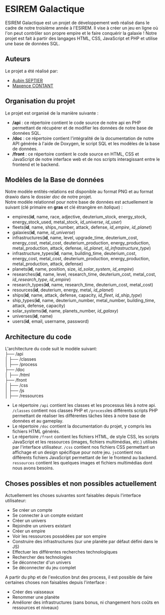 # ESIREM Galactique

ESIREM Galactique est un projet de développement web réalisé dans le cadre de notre troisième année à l'ESIREM. Il vise à créer un jeu en ligne où l'on peut contrôler son propre empire et le faire conquérir la galaxie !
Notre projet est fait à partir des langages HTML, CSS, JavaScript et PHP et utilise une base de données SQL.

## Auteurs

Le projet a été réalisé par:
- [Aubin SEPTIER](https://github.com/AubinSeptier)
- [Maxence CONTANT](https://github.com/Maxencec21)

## Organisation du projet

Le projet est organisé de la manière suivante :

- **/api** : ce répertoire contient le code source de notre api en PHP permettant de récupérer et de modifier les données de notre base de données SQL.
- **/doc** : ce répertoire contient l'intégralité de la documentation de notre API générée à l'aide de Doxygen, le script SQL et les modèles de la base de données.
- **/front** : ce répertoire contient le code source en HTML, CSS et JavaScript de notre interface web et de nos scripts interagissant entre le frontend et le backend.

## Modèles de la Base de données

Notre modèle entités-relations est disponible au format PNG et au format drawio dans le dossier *doc* de notre projet.  
Notre modèle relationnel pour notre base de données est actuellement le suivant (clé primaire en **gras** et clé étrangère en *italique*) :    
- empires(**id**, name, race, adjective, deuterium_stock, energy_stock, energy_stock_used, metal_stock, *id_universe*, *id_user*)  
- fleets(**id**, name, ships_number, attack, defense, *id_empire*, *id_planet*)  
- galaxies(**id**, name, *id_universe*)  
- infrastructures(**id**, name, level, upgrade_time, deuterium_cost, energy_cost, metal_cost, deuterium_production, energy_production, metal_production, attack, defense, *id_planet*, *id_infrastructure_type*)  
- infrastructure_types(**id**, name, building_time, deuterium_cost, energy_cost, metal_cost, deuterium_production, energy_production, metal_production, attack, defense)  
- planets(**id**, name, position, size, *id_solar_system*, *id_empire*)  
- researches(**id**, name, level, research_time, deuterium_cost, metal_cost, *id_research_type*, *id_empire*)  
- research_types(**id**, name, research_time, deuterium_cost, metal_cost)  
- resources(**id**, deuterium, energy, metal, *id_planet*)  
- ships(**id**, name, attack, defense, capacity, *id_fleet*, *id_ship_type*)  
- ship_types(**id**, name, deuterium_number, metal_number, building_time, attack, defense, capacity)  
- solar_systems(**id**, name, planets_number, *id_galaxy*)
- universes(**id**, name)  
- users(**id**, email, username, password)  

## Architecture du code

L'architecture du code suit le modèle suivant:  
├── /api  
│ ├── /classes  
│ ├── /process  
├── /doc  
│ ├── /html  
├── /front  
│ ├── /css  
│ ├── /js  
│ ├── /ressources  


- Le répertoire `/api` contient les classes et les processus liés à notre api. `/classes` contient nos classes PHP et `/process`les différents scripts PHP permettant de réaliser les différentes tâches liées à notre base de données et au gameplay.
- Le répertoire `/doc` contient la documentation du projet, y compris les fichiers HTML générés.
- Le répertoire `/front` contient les fichiers HTML, de style CSS, les scripts JavaScript et les ressources (images, fichiers multimédias, etc.) utilisés par l'interface utilisateur. `/css` contient nos fichiers CSS permettant un affichage et un design spécifique pour notre jeu. 
`js`contient nos différents fichiers JavaScript permettant de lier le frontend au backend. `ressources` contient les quelques images et fichiers multimédias dont nous avons besoins. 

## Choses possibles et non possibles actuellement  

Actuellement les choses suivantes sont faisables depuis l'interface utilisateur:  
- Se créer un compte
- Se connecter à un compte existant
- Créer un univers
- Rejoindre un univers existant
- Créer un empire
- Voir les ressources possédées par son empire
- Construire des infrastructures (sur une planète par défaut défini dans le JS)
- Effectuer les différentes recherches technologiques
- Rechercher des technologies
- Se déconnecter d'un univers
- Se déconnecter du jeu complet

A partir du php et de l'exécution brut des process, il est possible de faire certaines choses non faisables depuis l'interface :  
- Créer des vaisseaux
- Renommer une planète
- Améliorer des infrastructures (sans bonus, ni changement hors coûts en ressources et niveaux)




